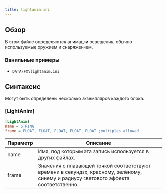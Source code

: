 ```yaml
---
title: lightanim.ini
---
```


## Обзор

В этом файле определяются анимации освещения, обычно используемые оружием и снаряжением.

### Ванильные примеры

- `DATA\FX\lightanim.ini`

## Синтаксис

Могут быть определены несколько экземпляров каждого блока.

### [LightAnim]

```ini
[LightAnim]
name = STRING
frame = FLOAT, FLOAT, FLOAT, FLOAT, FLOAT ;multiples allowed
```

| Параметр | Описание                                                                                                                             |
| -------- | ------------------------------------------------------------------------------------------------------------------------------------ |
| name     | Имя, под которым эта запись используется в других файлах.                                                                            |
| frame    | Значения с плавающей точкой соответствуют времени в секундах, красному, зелёному, синему и радиусу светового эффекта соответственно. |
